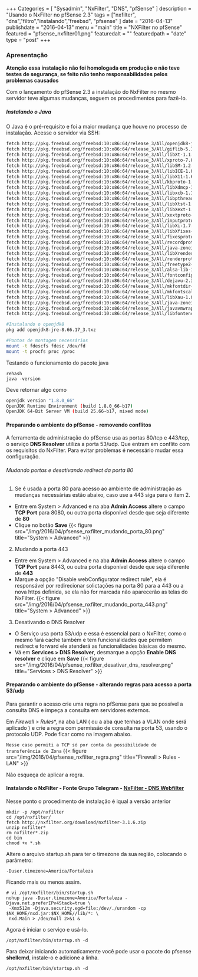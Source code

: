 +++
Categories = [
	"Sysadmin", 
	"NxFilter",
	"DNS",
	"pfSense"
]
description = "Usando o NxFilter no pfSense 2.3"
tags = ["nxfilter", "dns","filtro","instalando","freebsd", "pfsense" ]
date = "2016-04-13"
publishdate = "2016-04-13"
menu = "main"
title = "NXFilter no pfSense"
featured = "pfsense_nxfilter01.png"
featuredalt = ""
featuredpath = "date"
type = "post"
+++


### Apresentação
**Atenção essa instalação não foi homologada em produção e não teve testes de segurança, se feito não tenho responsabilidades pelos problemas causados**

Com o lançamento do pfSense 2.3 a instalação do NxFilter no mesmo servidor teve algumas mudanças, seguem os procedimentos para fazê-lo.

##### Instalando o Java
O Java é o pré-requisito e foi a maior mudança que houve no processo de instalação.
Acesse o servidor via SSH:

```bash
fetch http://pkg.freebsd.org/freebsd:10:x86:64/release_3/All/openjdk8-jre-8.66.17_3.txz
fetch http://pkg.freebsd.org/freebsd:10:x86:64/release_3/All/giflib-5.1.2_2.txz
fetch http://pkg.freebsd.org/freebsd:10:x86:64/release_3/All/libXt-1.1.5,1.txz
fetch http://pkg.freebsd.org/freebsd:10:x86:64/release_3/All/xproto-7.0.28.txz
fetch http://pkg.freebsd.org/freebsd:10:x86:64/release_3/All/libSM-1.2.2_3,1.txz
fetch http://pkg.freebsd.org/freebsd:10:x86:64/release_3/All/libICE-1.0.9_1,1.txz
fetch http://pkg.freebsd.org/freebsd:10:x86:64/release_3/All/libX11-1.6.3,1.txz
fetch http://pkg.freebsd.org/freebsd:10:x86:64/release_3/All/kbproto-1.0.7.txz
fetch http://pkg.freebsd.org/freebsd:10:x86:64/release_3/All/libXdmcp-1.1.2.txz
fetch http://pkg.freebsd.org/freebsd:10:x86:64/release_3/All/libxcb-1.11.1.txz
fetch http://pkg.freebsd.org/freebsd:10:x86:64/release_3/All/libpthread-stubs-0.3_6.txz
fetch http://pkg.freebsd.org/freebsd:10:x86:64/release_3/All/libXtst-1.2.2_3.txz
fetch http://pkg.freebsd.org/freebsd:10:x86:64/release_3/All/libXext-1.3.3_1,1.txz
fetch http://pkg.freebsd.org/freebsd:10:x86:64/release_3/All/xextproto-7.3.0.txz
fetch http://pkg.freebsd.org/freebsd:10:x86:64/release_3/All/inputproto-2.3.1.txz
fetch http://pkg.freebsd.org/freebsd:10:x86:64/release_3/All/libXi-1.7.6,1.txz
fetch http://pkg.freebsd.org/freebsd:10:x86:64/release_3/All/libXfixes-5.0.1_3.txz
fetch http://pkg.freebsd.org/freebsd:10:x86:64/release_3/All/fixesproto-5.0.txz
fetch http://pkg.freebsd.org/freebsd:10:x86:64/release_3/All/recordproto-1.14.2.txz
fetch http://pkg.freebsd.org/freebsd:10:x86:64/release_3/All/java-zoneinfo-2015.f.txz
fetch http://pkg.freebsd.org/freebsd:10:x86:64/release_3/All/libXrender-0.9.9.txz
fetch http://pkg.freebsd.org/freebsd:10:x86:64/release_3/All/renderproto-0.11.1.txz
fetch http://pkg.freebsd.org/freebsd:10:x86:64/release_3/All/freetype2-2.6.2.txz
fetch http://pkg.freebsd.org/freebsd:10:x86:64/release_3/All/alsa-lib-1.1.0.txz
fetch http://pkg.freebsd.org/freebsd:10:x86:64/release_3/All/fontconfig-2.11.1_1,1.txz
fetch http://pkg.freebsd.org/freebsd:10:x86:64/release_3/All/dejavu-2.35.txz
fetch http://pkg.freebsd.org/freebsd:10:x86:64/release_3/All/mkfontdir-1.0.7.txz
fetch http://pkg.freebsd.org/freebsd:10:x86:64/release_3/All/mkfontscale-1.1.2.txz
fetch http://pkg.freebsd.org/freebsd:10:x86:64/release_3/All/libXau-1.0.8_3.txz
fetch http://pkg.freebsd.org/freebsd:10:x86:64/release_3/All/java-zoneinfo-2015.f.txz
fetch http://pkg.freebsd.org/freebsd:10:x86:64/release_3/All/javavmwrapper-2.5.txz
fetch http://pkg.freebsd.org/freebsd:10:x86:64/release_3/All/libfontenc-1.1.3.txz

#Instalando o openjdk8
pkg add openjdk8-jre-8.66.17_3.txz

#Pontos de montagem necessários
mount -t fdescfs fdesc /dev/fd
mount -t procfs proc /proc
```
Testando o funcionamento do pacote java
```
rehash
java -version
```
Deve retornar algo como 
```sh
openjdk version "1.8.0_66"
OpenJDK Runtime Environment (build 1.8.0_66-b17)
OpenJDK 64-Bit Server VM (build 25.66-b17, mixed mode)
```

#### Preparando o ambiente do pfSense - removendo conflitos
A ferramenta de administração do pfSense usa as portas 80/tcp e 443/tcp, o serviço **DNS Resolver** utiliza a porta 53/udp. Que entram em conflito com os requisitos do NxFilter. Para evitar problemas é necessário mudar essa configuração.

###### Mudando portas e desativando redirect da porta 80
1. Se é usada a porta 80 para acesso ao ambiente de administração as mudanças necessárias estão abaixo, caso use a 443 siga para o item 2.
  - Entre em System > Advanced e na aba **Admin Access** altere o campo **TCP Port** para 8080, ou outra porta disponível desde que seja diferente de **80**
  - Clique no botão **Save**
{{< figure src="/img/2016/04/pfsense_nxfilter_mudando_porta_80.png" title="System > Advanced" >}}

2. Mudando a porta 443
  - Entre em System > Advanced e na aba **Admin Access** altere o campo **TCP Port** para 8443, ou outra porta disponível desde que seja diferente de **443**
  - Marque a opção "Disable webConfigurator redirect rule", ela é responsável por redirecionar solictações na porta 80 para a 443 ou a nova https definida, se ela não for marcada não aparecerão as telas do NxFilter.
{{< figure src="/img/2016/04/pfsense_nxfilter_mudando_porta_443.png" title="System > Advanced" >}}

3. Desativando o DNS Resolver
  * O Serviço usa porta 53/udp e essa é essencial para o NxFilter, como o mesmo fará cache também e tem funcionalidades que permitem redirect e forward ele atenderá as funcionalidades básicas do mesmo.
  * Vá em **Services > DNS Resolver**, desmarque a opção **Enable DNS resolver** e clique em **Save**
{{< figure src="/img/2016/04/pfsense_nxfilter_desativar_dns_resolver.png" title="Services > DNS Resolver" >}}

#### Preparando o ambiente do pfSense - alterando regras para acesso a porta 53/udp
Para garantir o acesso crie uma regra no pfSense para que se possível a consulta DNS e impeça a consulta em servidores externos.

Em *Firewall > Rules**, na aba LAN ( ou a aba que tenhas a VLAN onde será aplicado ) e crie a regra com permissão de consulta na porta 53, usando o protocolo UDP. Pode ficar como na imagem abaixo.

```Nesse caso permiti a TCP só por conta da possibilidade de transferência de Zona```
{{< figure src="/img/2016/04/pfsense_nxfilter_regra.png" title="Firewall > Rules - LAN" >}}

Não esqueça de aplicar a regra.


#### Instalando o NxFilter - Fonte Grupo Telegram - [NxFilter - DNS Webfilter](https://telegram.me/joinchat/BpMjGQb6zc4kQv9c_R0Fvg)
Nesse ponto o procedimento de instalação é iqual a versão anterior
```
mkdir -p /opt/nxfilter
cd /opt/nxfilter/
fetch http://nxfilter.org/download/nxfilter-3.1.6.zip
unzip nxfilter*
rm nxfilter*.zip
cd bin
chmod +x *.sh
``` 
Altere o arquivo startup.sh para ter o timezone da sua região, colocando o parâmetro:

``` -Duser.timezone=America/Fortaleza ``` 

Ficando mais ou menos assim.

```
# vi /opt/nxfilter/bin/startup.sh
nohup java -Duser.timezone=America/Fortaleza -Djava.net.preferIPv4Stack=true \ 
 -Xmx512m -Djava.security.egd=file:/dev/./urandom -cp $NX_HOME/nxd.jar:$NX_HOME//lib/*: \ 
 nxd.Main > /dev/null 2>&1 &
```

Agora é iniciar o serviço e usá-lo.
```
/opt/nxfilter/bin/startup.sh -d
```

Para deixar iniciando automaticamente você pode usar o pacote do pfsense **shellcmd**, instale-o e adicione a linha. 

``` /opt/nxfilter/bin/startup.sh -d ```

